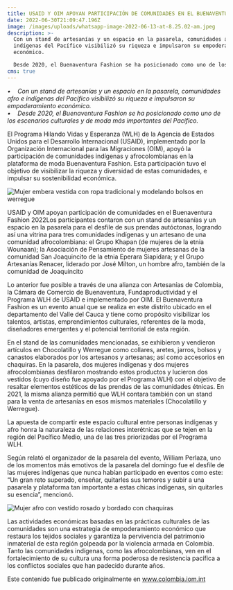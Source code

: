 ```yaml
---
title: USAID Y OIM APOYAN PARTICIPACIÓN DE COMUNIDADES EN EL BUENAVENTURA FASHION 2022
date: 2022-06-30T21:09:47.196Z
image: /images/uploads/whatsapp-image-2022-06-13-at-8.25.02-am.jpeg
description: >-
  Con un stand de artesanías y un espacio en la pasarela, comunidades afro e
  indígenas del Pacífico visibilizó su riqueza e impulsaron su empoderamiento
  económico.

  Desde 2020, el Buenaventura Fashion se ha posicionado como uno de los escenarios culturales y de moda más importantes del Pacífico.
cms: true
---
```

*•    Con un stand de artesanías y un espacio en la pasarela, comunidades afro e indígenas del Pacífico visibilizó su riqueza e impulsaron su empoderamiento económico. \
•    Desde 2020, el Buenaventura Fashion se ha posicionado como uno de los escenarios culturales y de moda más importantes del Pacífico.*

El Programa Hilando Vidas y Esperanza (WLH) de la Agencia de Estados Unidos para el Desarrollo Internacional (USAID), implementado por la Organización Internacional para las Migraciones (OIM), apoyó la participación de comunidades indígenas y afrocolombianas en la plataforma de moda Buenaventura Fashion. Esta participación tuvo el objetivo de visibilizar la riqueza y diversidad de estas comunidades, e impulsar su sostenibilidad económica. 

![Mujer embera vestida con ropa tradicional y modelando bolsos en werregue](https://colombia.iom.int/sites/g/files/tmzbdl1011/files/images/Notas/whatsapp-image-2022-06-13-at-6.54.57-pm.jpeg "Mujer embera vestida con ropa tradicional y modelando bolsos en werregue")

USAID y OIM apoyan participación de comunidades en el Buenaventura Fashion 2022Los participantes contaron con un stand de artesanías y un espacio en la pasarela para el desfile de sus prendas autóctonas, logrando así una vitrina para tres comunidades indígenas y un artesano de una comunidad afrocolombiana: el Grupo Khapan (de mujeres de la etnia Wounaan); la Asociación de Pensamiento de mujeres artesanas de la comunidad San Joaquincito de la etnia Eperara Siapidara; y el Grupo Artesanías Renacer, liderado por José Milton, un hombre afro, también de la comunidad de Joaquincito

Lo anterior fue posible a través de una alianza con Artesanías de Colombia, la Cámara de Comercio de Buenaventura, Fundaproductividad y el Programa WLH de USAID e implementado por OIM. El Buenaventura Fashion es un evento anual que se realiza en este distrito ubicado en el departamento del Valle del Cauca y tiene como propósito visibilizar los talentos, artistas, emprendimientos culturales, referentes de la moda, diseñadores emergentes y el potencial territorial de esta región.

En el stand de las comunidades mencionadas, se exhibieron y vendieron artículos en Chocolatillo y Werregue como collares, aretes, jarros, bolsos y canastos elaborados por los artesanos y artesanas; así como accesorios en chaquiras. En la pasarela, dos mujeres indígenas y dos mujeres afrocolombianas desfilaron mostrando estos productos y lucieron dos vestidos (cuyo diseño fue apoyado por el Programa WLH) con el objetivo de resaltar elementos estéticos de las prendas de las comunidades étnicas. En 2021, la misma alianza permitió que WLH contara también con un stand para la venta de artesanías en esos mismos materiales (Chocolatillo y Werregue).

La apuesta de compartir este espacio cultural entre personas indígenas y afro honra la naturaleza de las relaciones interétnicas que se tejen en la región del Pacífico Medio, una de las tres priorizadas por el Programa WLH. 

Según relató el organizador de la pasarela del evento, William Perlaza, uno de los momentos más emotivos de la pasarela del domingo fue el desfile de las mujeres indígenas que nunca habían participado en eventos como este: “Un gran reto superado, enseñar, quitarles sus temores y subir a una pasarela y plataforma tan importante a estas chicas indígenas, sin quitarles su esencia”, mencionó.

![Mujer afro con vestido rosado y bordado con chaquiras](https://colombia.iom.int/sites/g/files/tmzbdl1011/files/images/Notas/whatsapp-image-2022-06-13-at-8.27.20-am-1.jpeg "Mujer afro con vestido rosado y bordado con chaquiras")

Las actividades económicas basadas en las prácticas culturales de las comunidades son una estrategia de empoderamiento económico que restaura los tejidos sociales y garantiza la pervivencia del patrimonio inmaterial de esta región golpeada por la violencia armada en Colombia. Tanto las comunidades indígenas, como las afrocolombianas, ven en el fortalecimiento de su cultura una forma poderosa de resistencia pacífica a los conflictos sociales que han padecido durante años.



Este contenido fue publicado originalmente en www.colombia.iom.int